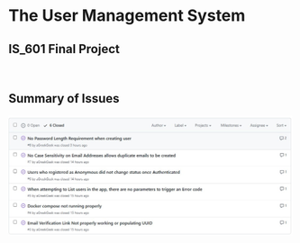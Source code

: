 # The User Management System
## IS_601 Final Project
<br>


## Summary of Issues
![GitHub Issues](GitIssues.jpg)
<br>